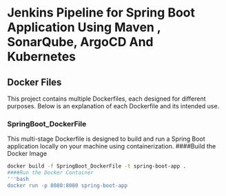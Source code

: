 # Jenkins Pipeline for Spring Boot Application Using Maven , SonarQube, ArgoCD And Kubernetes
## Docker Files
This project contains multiple Dockerfiles, each designed for different purposes. Below is an explanation of each Dockerfile and its intended use.
### SpringBoot_DockerFile
This multi-stage Dockerfile is designed to build and run a Spring Boot application locally on your machine using containerization. 
####Build the Docker Image
```bash
docker build -f SpringBoot_DockerFile -t spring-boot-app .
####Run the Docker Container
'''bash
docker run -p 8080:8080 spring-boot-app



